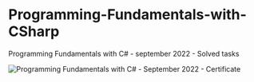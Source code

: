 # Programming-Fundamentals-with-CSharp
Programming Fundamentals with C# - september 2022 - Solved tasks

![Programming Fundamentals with C# - September 2022 - Certificate](https://user-images.githubusercontent.com/114019382/224826505-b0b1441b-44b6-414d-bdec-c366b20ff5a8.jpeg)
